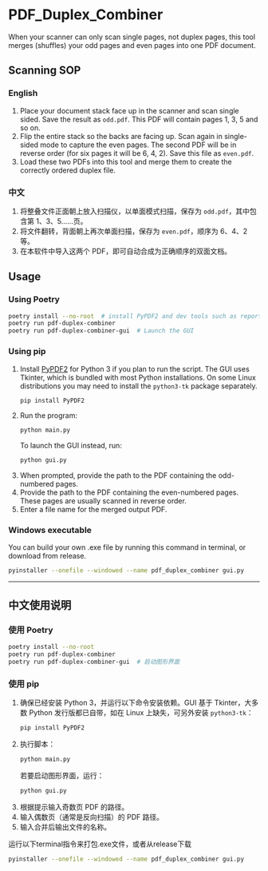 # PDF_Duplex_Combiner

When your scanner can only scan single pages, not duplex pages, this tool merges (shuffles) your odd pages and even pages into one PDF document.

## Scanning SOP

### English

1. Place your document stack face up in the scanner and scan single sided. Save the result as `odd.pdf`. This PDF will contain pages 1, 3, 5 and so on.
2. Flip the entire stack so the backs are facing up. Scan again in single-sided mode to capture the even pages. The second PDF will be in reverse order (for six pages it will be 6, 4, 2). Save this file as `even.pdf`.
3. Load these two PDFs into this tool and merge them to create the correctly ordered duplex file.

### 中文

1. 将整叠文件正面朝上放入扫描仪，以单面模式扫描，保存为 `odd.pdf`，其中包含第 1、3、5……页。
2. 将文件翻转，背面朝上再次单面扫描，保存为 `even.pdf`，顺序为 6、4、2 等。
3. 在本软件中导入这两个 PDF，即可自动合成为正确顺序的双面文档。

## Usage

### Using Poetry

```bash
poetry install --no-root  # install PyPDF2 and dev tools such as reportlab
poetry run pdf-duplex-combiner
poetry run pdf-duplex-combiner-gui  # Launch the GUI
```

### Using pip

1. Install [PyPDF2](https://pypi.org/project/PyPDF2/) for Python 3 if you plan to run the script. The GUI uses Tkinter, which is bundled with most Python installations. On some Linux distributions you may need to install the `python3-tk` package separately.
   ```bash
   pip install PyPDF2
   ```
2. Run the program:
   ```bash
   python main.py
   ```
   To launch the GUI instead, run:
   ```bash
   python gui.py
   ```
3. When prompted, provide the path to the PDF containing the odd-numbered pages.
4. Provide the path to the PDF containing the even-numbered pages. These pages are usually scanned in reverse order.
5. Enter a file name for the merged output PDF.

### Windows executable

You can build your own .exe file by running this command in terminal, or download from release.
   ```bash
   pyinstaller --onefile --windowed --name pdf_duplex_combiner gui.py
   ```


---

## 中文使用说明

### 使用 Poetry

```bash
poetry install --no-root
poetry run pdf-duplex-combiner
poetry run pdf-duplex-combiner-gui  # 启动图形界面
```

### 使用 pip

1. 确保已经安装 Python 3，并运行以下命令安装依赖。GUI 基于 Tkinter，大多数 Python 发行版都已自带，如在 Linux 上缺失，可另外安装 `python3-tk`：
   ```bash
   pip install PyPDF2
   ```
2. 执行脚本：
   ```bash
   python main.py
   ```
   若要启动图形界面，运行：
   ```bash
   python gui.py
   ```
3. 根据提示输入奇数页 PDF 的路径。
4. 输入偶数页（通常是反向扫描）的 PDF 路径。
5. 输入合并后输出文件的名称。

运行以下terminal指令来打包.exe文件，或者从release下载
   ```bash
   pyinstaller --onefile --windowed --name pdf_duplex_combiner gui.py
   ```


